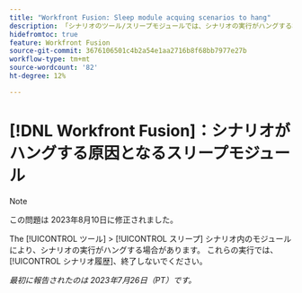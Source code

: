 ```yaml
---
title: "Workfront Fusion: Sleep module acquing scenarios to hang"
description: 「シナリオのツール/スリープモジュールでは、シナリオの実行がハングする場合があります。 これらの実行は、シナリオ履歴に「実行中」ステータスを表示し、完了しません。」
hidefromtoc: true
feature: Workfront Fusion
source-git-commit: 3676106501c4b2a54e1aa2716b8f68bb7977e27b
workflow-type: tm+mt
source-wordcount: '82'
ht-degree: 12%

---
```



# [!DNL Workfront Fusion]：シナリオがハングする原因となるスリープモジュール

>[!NOTE]
>
>この問題は 2023年8月10日に修正されました。

The [!UICONTROL ツール] > [!UICONTROL スリープ] シナリオ内のモジュールにより、シナリオの実行がハングする場合があります。 これらの実行では、 [!UICONTROL シナリオ履歴]、終了しないでください。

_最初に報告されたのは 2023年7月26日（PT）です。_

